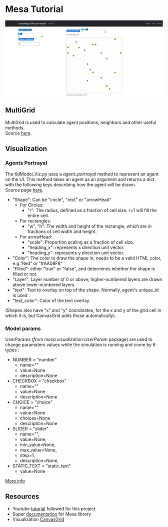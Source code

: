 # Mesa Tutorial

![Model Visualization](screenshots/model_viz_02.jpg)


## MultiGrid


MultiGrid is used to calculate agent positions, neighbors and other useful methods.<br>
Source [here](https://mesa.readthedocs.io/en/latest/apis/space.html#mesa.space.MultiGrid.move_agent).


## Visualization

### Agents Portrayal

The KdModel_Viz.py uses a *agent_portrayal* method to represent an agent on the UI. This method takes an agent as an argument and returns a dict with the following keys describing how the agent will be drawn.<br>
Source page [here](https://mesa.readthedocs.io/en/main/modular-visualization.html).

- "Shape": Can be "circle", "rect" or "arrowHead"
    - For Circles:
        - "r": The radius, defined as a fraction of cell size. r=1 will fill the entire cell.
    - For rectangles:
        - "w", "h": The width and height of the rectangle, which are in fractions of cell width and height.
    - For arrowHead:
        - "scale": Proportion scaling as a fraction of cell size.
        - "heading_x": represents x direction unit vector.
        - "heading_y": represents y direction unit vector.
- "Color": The color to draw the shape in; needs to be a valid HTML color, e.g."Red" or "#AA08F8"
- "Filled": either "true" or "false", and determines whether the shape is filled or not.
- "Layer": Layer number of 0 or above; higher-numbered layers are drawn above lower-numbered layers.
- "text": Text to overlay on top of the shape. Normally, agent's unique_id is used .
- "text_color": Color of the text overlay.

(Shapes also have "x" and "y" coordinates, for the x and y of the grid cell in which it is, but CanvasGrid adds those automatically).

### Model params

UserParams (*from mesa.visualization.UserParam* package) are used to change paramaters values while the simulation is running and come by 6 types :
- NUMBER = "number"
    - name=""
    - value=None
    - description=None
- CHECKBOX = "checkbox"
    - name=""
    - value=None
    - description=None
- CHOICE = "choice"
    - name=""
    - value=None
    - choices=None
    - description=None
- SLIDER = "slider"
    - name="",
    - value=None,
    - min_value=None,
    - max_value=None,
    - step=1,
    - description=None,
-  STATIC_TEXT = "static_text"
    - value=None

[More info](https://github.com/projectmesa/mesa-viz-tornado/blob/main/mesa_viz_tornado/UserParam.py)


## Resources
- Youtube [tutorial](https://www.youtube.com/watch?v=fUrUWnWGHEQ&list=PLF0b3ThojznRpQOd7iFukqXybbMV_vwZn&index=1) followed for this project
- Super [documentation](https://mesa.readthedocs.io/en/latest/apis/time.html) for Mesa library
- Visualization [CanvasGrid](https://mesa.readthedocs.io/en/main/tutorials/adv_tutorial_legacy.html)
